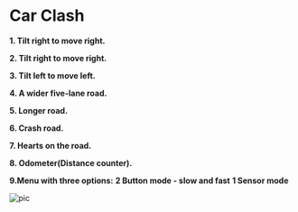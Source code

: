 # Car Clash

**1. Tilt right to move right.**

**2. Tilt right to move right.**

**3. Tilt left to move left.**

**4. A wider five-lane  road.**

**5. Longer road.**

**6. Crash road.**

**7. Hearts on the road.**

**8. Odometer(Distance counter).**

**9.Menu with three options:**
   **2 Button mode - slow and fast**
    **1 Sensor mode**
    

![pic](https://github.com/user-attachments/assets/e9f66260-0b26-4107-9f40-95663a9b314f)

 
